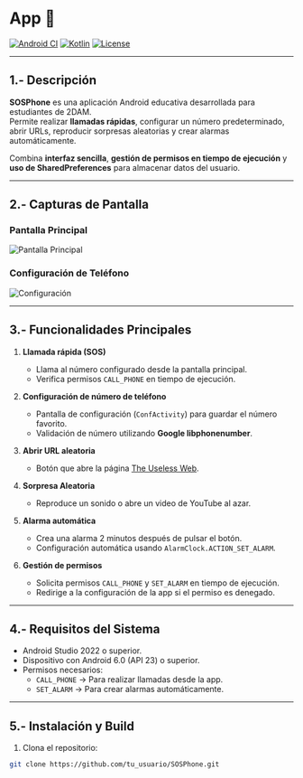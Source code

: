 # App 📱

[![Android CI](https://img.shields.io/badge/Android-Stable-green?logo=android)](https://developer.android.com/)
[![Kotlin](https://img.shields.io/badge/Kotlin-1.9-blue?logo=kotlin)](https://kotlinlang.org/)
[![License](https://img.shields.io/badge/License-MIT-blue.svg)](LICENSE)

---

## 1.- Descripción

**SOSPhone** es una aplicación Android educativa desarrollada para estudiantes de 2DAM.  
Permite realizar **llamadas rápidas**, configurar un número predeterminado, abrir URLs, reproducir sorpresas aleatorias y crear alarmas automáticamente.  

Combina **interfaz sencilla**, **gestión de permisos en tiempo de ejecución** y **uso de SharedPreferences** para almacenar datos del usuario.

---

## 2.- Capturas de Pantalla

### Pantalla Principal
![Pantalla Principal](docs/screenshots/main_activity.png)

### Configuración de Teléfono
![Configuración](docs/screenshots/conf_activity.png)

---

## 3.- Funcionalidades Principales

1. **Llamada rápida (SOS)**  
   - Llama al número configurado desde la pantalla principal.
   - Verifica permisos `CALL_PHONE` en tiempo de ejecución.

2. **Configuración de número de teléfono**  
   - Pantalla de configuración (`ConfActivity`) para guardar el número favorito.
   - Validación de número utilizando **Google libphonenumber**.

3. **Abrir URL aleatoria**  
   - Botón que abre la página [The Useless Web](https://theuselessweb.com/).

4. **Sorpresa Aleatoria**  
   - Reproduce un sonido o abre un video de YouTube al azar.

5. **Alarma automática**  
   - Crea una alarma 2 minutos después de pulsar el botón.
   - Configuración automática usando `AlarmClock.ACTION_SET_ALARM`.

6. **Gestión de permisos**  
   - Solicita permisos `CALL_PHONE` y `SET_ALARM` en tiempo de ejecución.
   - Redirige a la configuración de la app si el permiso es denegado.

---

## 4.- Requisitos del Sistema

- Android Studio 2022 o superior.  
- Dispositivo con Android 6.0 (API 23) o superior.  
- Permisos necesarios:
  - `CALL_PHONE` → Para realizar llamadas desde la app.  
  - `SET_ALARM` → Para crear alarmas automáticamente.

---

## 5.- Instalación y Build

1. Clona el repositorio:

```bash
git clone https://github.com/tu_usuario/SOSPhone.git
